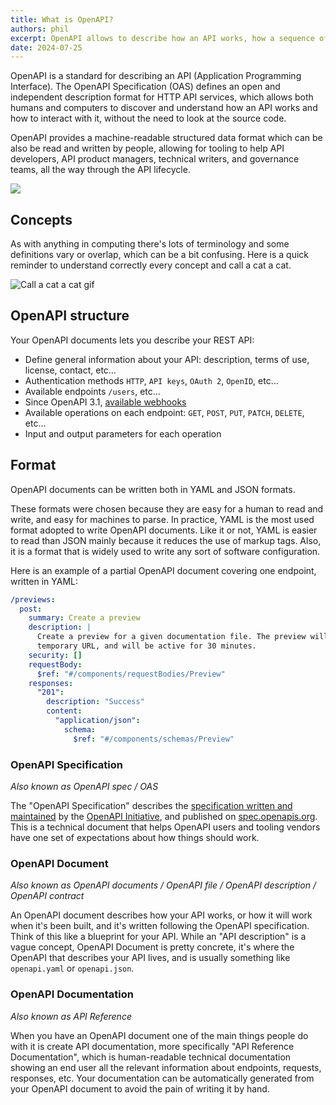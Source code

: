 ```yaml
---
title: What is OpenAPI?
authors: phil
excerpt: OpenAPI allows to describe how an API works, how a sequence of APIs work together, generate client code, create tests, apply design standards, deploy documentation, and much more.
date: 2024-07-25
---
```


OpenAPI is a standard for describing an API (Application Programming Interface). The OpenAPI Specification (OAS) defines an open and independent description format for HTTP API services, which allows both humans and computers to discover and understand how an API works and how to interact with it, without the need to look at the source code. 

OpenAPI provides a machine-readable structured data format which can be also be read and written by people, allowing for tooling to help API developers, API product managers, technical writers, and governance teams, all the way through the API lifecycle.

![](/images/guides/openapi/specification/What-is-OpenAPI-Simple-API-Lifecycle-Vertical.png)

## Concepts

As with anything in computing there's lots of terminology and some definitions vary or overlap, which can be a bit confusing. Here is a quick reminder to understand correctly every concept and call a cat a cat.

![Call a cat a cat gif](https://storage.googleapis.com/bump-blog-resources/what-is-openapi/bump-api-call.gif)

## OpenAPI structure

Your OpenAPI documents lets you describe your REST API:

* Define general information about your API: description, terms of use, license, contact, etc…
* Authentication methods `HTTP`, `API keys`, `OAuth 2`, `OpenID`, etc…
* Available endpoints `/users`, etc…
* Since OpenAPI 3.1, [available webhooks](https://bump.sh/blog/changes-in-openapi-3-1#webhooks-support) 
* Available operations on each endpoint: `GET`, `POST`, `PUT`, `PATCH`, `DELETE`, etc…
* Input and output parameters for each operation

## Format

OpenAPI documents can be written both in YAML and JSON formats.

These formats were chosen because they are easy for a human to read and write, and easy for machines to parse. In practice, YAML is the most used format adopted to write OpenAPI documents. Like it or not, YAML is easier to read than JSON mainly because it reduces the use of markup tags. Also, it is a format that is widely used to write any sort of software configuration.

Here is an example of a partial OpenAPI document covering one endpoint, written in YAML:

```yaml
/previews:
  post:
    summary: Create a preview
    description: |
      Create a preview for a given documentation file. The preview will have a unique
      temporary URL, and will be active for 30 minutes.
    security: []
    requestBody:
      $ref: "#/components/requestBodies/Preview"
    responses:
      "201":
        description: "Success"
        content:
          "application/json":
            schema:
              $ref: "#/components/schemas/Preview"
```
  
### OpenAPI Specification

*Also known as OpenAPI spec / OAS*

The "OpenAPI Specification" describes the [specification written and maintained](https://github.com/OAI/OpenAPI-Specification) by the [OpenAPI Initiative](https://openapis.org/), and published on [spec.openapis.org](https://spec.openapis.org/). This is a technical document that helps OpenAPI users and tooling vendors have one set of expectations about how things should work.

### OpenAPI Document

*Also known as OpenAPI documents / OpenAPI file / OpenAPI description / OpenAPI contract*

An OpenAPI document describes how your API works, or how it will work when it's been built, and it's written following the OpenAPI specification. Think of this like a blueprint for your API. While an "API description" is a vague concept, OpenAPI Document is pretty concrete, it's where the OpenAPI that describes your API lives, and is usually something like `openapi.yaml` or `openapi.json`. 

### OpenAPI Documentation

*Also known as API Reference*

When you have an OpenAPI document one of the main things people do with it is create API documentation, more specifically "API Reference Documentation", which is human-readable technical documentation showing an end user all the relevant information about endpoints, requests, responses, etc. Your documentation can be automatically generated from your OpenAPI document to avoid the pain of writing it by hand.
